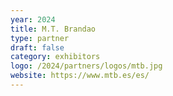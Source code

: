 ```yaml
---
year: 2024
title: M.T. Brandao
type: partner
draft: false
category: exhibitors
logo: /2024/partners/logos/mtb.jpg
website: https://www.mtb.es/es/
---
```

